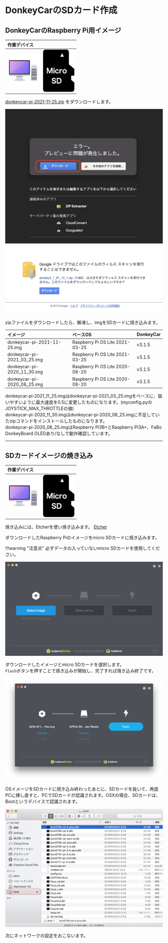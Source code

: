 # DonkeyCarのSDカード作成

## DonkeyCarのRaspberry Pi用イメージ

|作業デバイス||
|:--|:--|
|![](./img/icon_pc.png)|![](./img/icon_sd.png)|

<a href="https://drive.google.com/file/d/1uiUkqMNAAhONLD7ZHmhPery9QN9qlK32/view?usp=sharing"  target="_blank">donkeycar-pi-2021-11-25.zip</a> をダウンロードします。

![](./img/dl000.png)

![](./img/dl001.png)

zipファイルをダウンロードしたら、解凍し、imgをSDカードに焼き込みます。

|イメージ|ベースOS|DonkeyCar|
|:--|:--|:--|
|donkeycar-pi-2021-11-25.img|Raspberry Pi OS Lite 2021-03-25|v3.1.5|
|donkeycar-pi-2021_03_25.img|Raspberry Pi OS Lite 2021-03-25|v3.1.5|
|donkeycar-pi-2020_11_30.img|Raspberry Pi OS Lite 2020-08-20|v3.1.5|
|donkeycar-pi-2020_08_25.img|Raspberry Pi OS Lite 2020-08-20|v3.1.5|

donkeycar-pi-2021_11_25.imgはdonkeycar-pi-2021_03_25.imgをベースに、扱いやすいように最大速度を0.5に変更したものになります。(myconfig.pyのJOYSTICK_MAX_THROTTLEの値)<br>
donkeycar-pi-2020_11_30.imgはdonkeycar-pi-2020_08_25.imgに不足していたzipコマンドをインストールしたものになります。<br>
donkeycar-pi-2020_08_25.imgはRaspberry Pi3B+とRaspberry Pi3A+、FaBo DonkeyBoard OLEDあり/なしで動作確認しています。<br>

<hr>

## SDカードイメージの焼き込み

|作業デバイス||
|:--|:--|
|![](./img/icon_pc.png)|![](./img/icon_sd.png)|

焼き込みには、Etcherを使い焼き込みます。
<a href="https://www.balena.io/etcher/" targte="new">Etcher</a>

ダウンロードしたRaspberry Piのイメージをmicro SDカードに焼き込みます。

!!!warning "注意点"
	必ずデータの入っていないmicro SDカードを使用してください。  

![](./img/et001.png)

ダウンロードしたイメージとmicro SDカードを選択します。  
`Flash`ボタンを押すことで焼き込みが開始し、完了すれば焼き込み終了です。

![](./img/et003.png)

OSイメージをSDカードに焼き込み終わったあとに、SDカードを抜いて、再度PCに挿し直すと、PCでSDカードが認識されます。OSXの場合、SDカードは、Bootというデバイスで認識されます。

![](./img/boot001.png)

次にネットワークの設定をおこないます。

